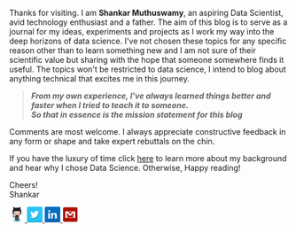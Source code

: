 <!-- 
.. title: Goal of the Blog
.. slug: intro
.. date: 
.. tags: blogging, motivation, intro
.. link:
.. description: aspiring data scientist motivation
.. type: text
-->

Thanks for visiting. I am **Shankar Muthuswamy**, an aspiring Data Scientist, avid technology enthusiast and a father. The aim of this blog is to serve as a journal for my ideas, experiments and projects as I work my way into the deep horizons of data science.  I've not chosen these topics for any specific reason other than to learn something new and I am not sure of their scientific value but sharing with the hope that someone somewhere finds it useful. The topics won't be restricted to data science, I intend to blog about anything technical that excites me in this journey.

>***From my own experience, I've always learned things better and faster when I tried to teach it to someone.   
So that in essence is the mission statement for this blog*** 

Comments are most welcome. I always appreciate constructive feedback in any form or shape and take expert rebuttals on the chin.

If you have the luxury of time click [here](/stories/background.html) to learn more about my background and hear why I chose Data Science. Otherwise, Happy reading!

Cheers!  
Shankar

<a href="https://github.com/shankarmsy"> 
<img title="Github" alt="Github" src="/assets/Octocat.png" width="28" height="28"/> 
</a> 
<a href="https://twitter.com/shankarmsy"> 
<img title="Twitter" alt="Twitter" src="/assets/twitter.png" width="28" height="28" /> 
</a> 
<a href="https://linkedin.com/in/shankarmsy"> 
<img title="LinkedIn" alt="LinkedIn" src="/assets/linkedin.png" width="28" height="28" /> 
</a> 
<a href="mailto: shankar.muthuswamy@gmail.com"> 
<img title="Gmail" alt="Gmail" src="/assets/gmail.png" width="28" height="28" /> </a>
